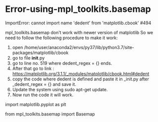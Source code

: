 # Error-using-mpl_toolkits.basemap
ImportError: cannot import name 'dedent' from 'matplotlib.cbook' #494

mpl_toolkits.basemap don't work with newer version of matplotlib
So we need to follow the following procedure to make it work:

1) open /home/user/anaconda2/envs/py37/lib/python3.7/site-packages/matplotlib/cbook 
2) go to file __init__.py 
3) go to line no. 519 where dedent_regex = {} ends. 
4) After that go to link : https://matplotlib.org/3.1.1/_modules/matplotlib/cbook.html#dedent 
5) copy the code where dedent is defined and paste it in _init.py after _dedent_regex = {} and save it. 
6) Update the system using sudo apt-get update. 
7) Now run the code it will work.


import matplotlib.pyplot as plt

from mpl_toolkits.basemap import Basemap
